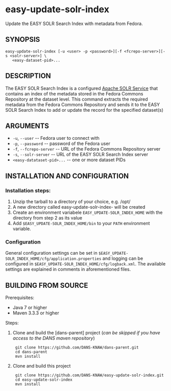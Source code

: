 easy-update-solr-index
======================

Update the EASY SOLR Search Index with metadata from Fedora.

SYNOPSIS
--------

    easy-update-solr-index [-u <user> -p <password>][-f <fcrepo-server>][-s <solr-server>] \
       <easy-dataset-pid>...


DESCRIPTION
-----------

The EASY SOLR Search Index is a configured [Apache SOLR Service] that contains an index of the metadata stored
in the Fedora Commons Repository at the dataset level. This command extracts the required metadata from the 
Fedora Commons Repository and sends it to the EASY SOLR Search Index to add or update the record for the specified
dataset(s)

ARGUMENTS
---------

* ``-u``, ``--user`` -- Fedora user to connect with
* ``-p``, ``--password`` -- password of the Fedora user
* ``-f``, ``--fcrepo-server`` -- URL of the Fedora Commons Repository server
* ``-s``, ``--solr-server`` -- URL of the EASY SOLR Search Index server
* ``<easy-datataset-pid>...`` -- one or more dataset PIDs 


INSTALLATION AND CONFIGURATION
------------------------------

### Installation steps:

1. Unzip the tarball to a directory of your choice, e.g. /opt/
2. A new directory called easy-update-solr-index-<version> will be created
3. Create an environment variabele ``EASY_UPDATE-SOLR_INDEX_HOME`` with the directory from step 2 as its value
4. Add ``$EASY_UPDATE-SOLR_INDEX_HOME/bin`` to your ``PATH`` environment variable.


### Configuration

General configuration settings can be set in ``$EASY_UPDATE-SOLR_INDEX_HOME/cfg/application.properties`` and 
logging can be configured in ``$EASY_UPDATE-SOLR_INDEX_HOME/cfg/logback.xml``. The available settings are explained in
comments in aforementioned files.


BUILDING FROM SOURCE
--------------------

Prerequisites:

* Java 7 or higher
* Maven 3.3.3 or higher
 
Steps:

1. Clone and build the [dans-parent] project (*can be skipped if you have access to the DANS maven repository*)
      
        git clone https://github.com/DANS-KNAW/dans-parent.git
        cd dans-parent
        mvn install
2. Clone and build this project

        git clone https://github.com/DANS-KNAW/easy-update-solr-index.git
        cd easy-update-solr-index
        mvn install


[Apache SOLR Service]: https://lucene.apache.org/solr/
